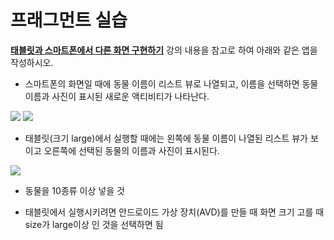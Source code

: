 # 프래그먼트   실습

**[태블릿과 스마트폰에서 다른 화면 구현하기](fragment.html#3)** 강의 내용을 참고로 하여 아래와 같은 앱을 작성하시오.

* 스마트폰의 화면일 때에 동물 이름이 리스트 뷰로 나열되고, 이름을 선택하면 동물 이름과 사진이 표시된 새로운 액티비티가 나타난다.

![](figure/fragment-lab1.png)
![](figure/fragment-lab2.png)

* 태블릿(크기 large)에서 실행할 때에는 왼쪽에 동물 이름이 나열된 리스트 뷰가 보이고 오른쪽에 선택된 동물의 이름과 사진이 표시된다.

![](figure/fragment-lab3.png)

* 동물을 10종류 이상 넣을 것

* 태블릿에서 실행시키려면 안드로이드 가상 장치(AVD)를 만들 때 화면 크기 고를 때 size가 large이상 인 것을 선택하면 됨
